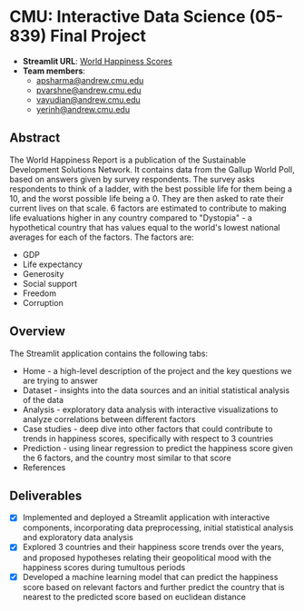 # CMU: Interactive Data Science (05-839) Final Project
* **Streamlit URL**: [World Happiness Scores](https://share.streamlit.io/vennylaras/cmu-ids-final/main/app.py)
* **Team members**:
  * apsharma@andrew.cmu.edu
  * pvarshne@andrew.cmu.edu
  * vayudian@andrew.cmu.edu
  * yerinh@andrew.cmu.edu


## Abstract
The World Happiness Report is a publication of the Sustainable Development Solutions Network. It contains data from the Gallup World Poll, based on answers given by survey respondents. The survey asks respondents to think of a ladder, with the best possible life for them being a 10, and the worst possible life being a 0. They are then asked to rate their current lives on that scale. 6 factors are estimated to contribute to making life evaluations higher in any country compared to "Dystopia" - a hypothetical country that has values equal to the world's lowest national averages for each of the factors. The factors are:
* GDP
* Life expectancy
* Generosity
* Social support
* Freedom
* Corruption

## Overview
The Streamlit application contains the following tabs:
* Home - a high-level description of the project and the key questions we are trying to answer
* Dataset - insights into the data sources and an initial statistical analysis of the data
* Analysis - exploratory data analysis with interactive visualizations to analyze correlations between different factors
* Case studies - deep dive into other factors that could contribute to trends in happiness scores, specifically with respect to 3 countries
* Prediction - using linear regression to predict the happiness score given the 6 factors, and the country most similar to that score
* References

## Deliverables
- [x] Implemented and deployed a Streamlit application with interactive components, incorporating data preprocessing, initial statistical analysis and exploratory data analysis
- [x] Explored 3 countries and their happiness score trends over the years, and proposed hypotheses relating their geopolitical mood with the happiness scores during tumultous periods
- [x] Developed a machine learning model that can predict the happiness score based on relevant factors and further predict the country that is nearest to the predicted score based on euclidean distance
